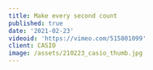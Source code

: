 ```yaml
---
title: Make every second count
published: true
date: '2021-02-23'
videoid: 'https://vimeo.com/515801099'
client: CASIO
image: /assets/210223_casio_thumb.jpg
---
```


